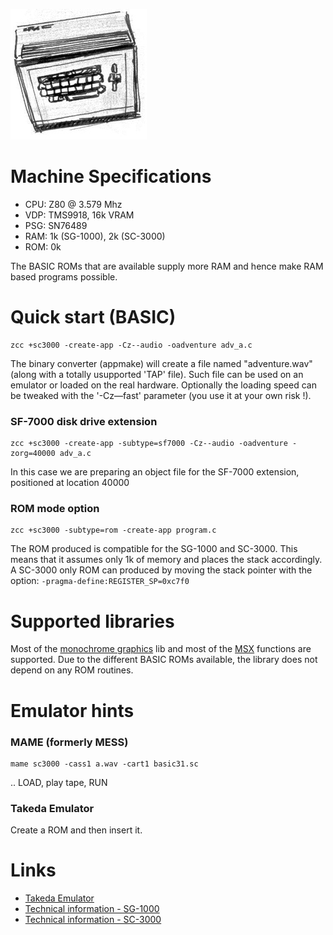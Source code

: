 ![](images/platform/sc3000.jpg)

# Machine Specifications

* CPU: Z80 @ 3.579 Mhz
* VDP: TMS9918, 16k VRAM
* PSG: SN76489
* RAM: 1k (SG-1000), 2k (SC-3000) 
* ROM: 0k

The BASIC ROMs that are available supply more RAM and hence make RAM based programs possible.

# Quick start (BASIC)

    zcc +sc3000 -create-app -Cz--audio -oadventure adv_a.c

The binary converter (appmake) will create a file named "adventure.wav" (along with a totally usupported 'TAP' file).
Such file can be used on an emulator or loaded on the real hardware.
Optionally the loading speed can be tweaked with the '-Cz––fast' parameter (you use it at your own risk !).

### SF-7000 disk drive extension

    zcc +sc3000 -create-app -subtype=sf7000 -Cz--audio -oadventure -zorg=40000 adv_a.c

In this case we are preparing an object file for the SF-7000 extension, positioned at location 40000

### ROM mode option

    zcc +sc3000 -subtype=rom -create-app program.c

The ROM produced is compatible for the SG-1000 and SC-3000. This means that it assumes only 1k of memory and places the stack accordingly. A SC-3000 only ROM can produced by moving the stack pointer with the option: `-pragma-define:REGISTER_SP=0xc7f0`

# Supported libraries

Most of the [monochrome graphics](Classic-Monochrome-Graphics) lib and most of the [MSX](library/msx) functions are supported. Due to the different BASIC ROMs available, the library does not depend on any ROM routines.

# Emulator hints

### MAME (formerly MESS)

    mame sc3000 -cass1 a.wav -cart1 basic31.sc

.. LOAD, play tape, RUN

### Takeda Emulator

Create a ROM and then insert it.

# Links

* [Takeda Emulator](http://takeda-toshiya.my.coocan.jp)
* [Technical information - SG-1000](http://www43.tok2.com/home/cmpslv/Sg1000/EnrSG.htm)
* [Technical information - SC-3000](http://www43.tok2.com/home/cmpslv/Sc3000/EnrSC.htm)